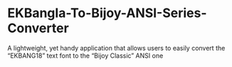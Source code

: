 EKBangla-To-Bijoy-ANSI-Series-Converter
=======================================

A lightweight, yet handy application that allows users to easily convert the “EKBANG18” text font to the “Bijoy Classic” ANSI one
